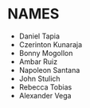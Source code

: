 # NAMES
* Daniel Tapia
* Czerinton Kunaraja
* Bonny Mogollon
* Ambar Ruiz
* Napoleon Santana
* John Stulich
* Rebecca Tobias
* Alexander Vega
